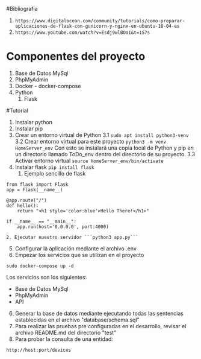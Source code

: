 #Bibliografía
1. ```https://www.digitalocean.com/community/tutorials/como-preparar-aplicaciones-de-flask-con-gunicorn-y-nginx-en-ubuntu-18-04-es```
2. ```https://www.youtube.com/watch?v=Esdj9wlBOaI&t=157s```
# Componentes del proyecto
1. Base de Datos MySql
2. PhpMyAdmin
3. Docker - docker-compose
4. Python
    1. Flask

#Tutorial
1. Instalar python
2. Instalar pip
3. Crear un entorno virtual de Python
3.1 ```sudo apt install python3-venv```
3.2 Crear entorno virtual para este proyecto
```python3 -m venv HomeServer_env```
Con esto se instalará una copia local de Python y pip en un directorio llamado ToDo_env dentro del directorio de su proyecto.
3.3 Activar entorno virtual
```source HomeServer_env/bin/activate```
4. Instalar flask
```pip install flask```
    1. Ejemplo sencillo de flask
```
from flask import Flask
app = Flask(__name__)

@app.route("/")
def hello():
    return "<h1 style='color:blue'>Hello There!</h1>"

if __name__ == "__main__":
    app.run(host='0.0.0.0', port:4000)
```

    2. Ejecutar nuestro servidor ```python3 app.py```
5. Configurar la aplicación mediante el archivo .env
6. Empezar los servicios que se utilizan en el proyecto
```
sudo docker-compose up -d
```
Los servicios son los siguientes:
- Base de Datos MySql
- PhpMyAdmin
- API
6. Generar la base de datos mediante ejecutando todas las sentencias establecidas en el archivo "database/schema.sql"
7. Para realizar las pruebas pre configuradas en el desarrollo, revisar el archivo README.md del directorio "test"
8. Para probar la consulta de una entidad:
```
http://host:port/devices
```